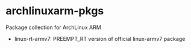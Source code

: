 # archlinuxarm-pkgs
Package collection for ArchLinux ARM

* linux-rt-armv7: PREEMPT_RT version of official linux-armv7 package
